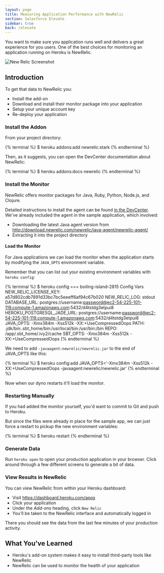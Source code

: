 ```yaml
---
layout: page
title: Measuring Application Performance with NewRelic
section: Salesforce Elevate
sidebar: true
back: /elevate
---
```


You want to make sure you application runs well and delivers a great experience for you users. One of the best choices for monitoring an application running on Heroku is NewRelic.

![New Relic Screenshot](/images/elevate/newrelic_snapshop.jpg)

## Introduction

To get that data to NewRelic you:

* Install the add-on
* Download and install their monitor package into your application
* Setup your unique account key
* Re-deploy your application

### Install the Addon

From your project directory:

{% terminal %}
$ heroku addons:add newrelic:stark
{% endterminal %}

Then, as it suggests, you can open the DevCenter documentation about NewRelic:

{% terminal %}
$ heroku addons:docs newrelic
{% endterminal %}

### Install the Monitor

NewRelic offers monitor packages for Java, Ruby, Python, Node.js, and Clojure.

Detailed instructions to install the agent can be found [in the DevCenter](https://devcenter.heroku.com/articles/newrelic#java-configuration). We've already included the agent in the sample application, which involved:

* Downloading the latest Java agent version from http://download.newrelic.com/newrelic/java-agent/newrelic-agent/
* Extracting it into the project directory

#### Load the Monitor

For Java applications we can load the monitor when the application starts by modifying the `JAVA_OPTS` environment variable.

Remember that you can list out your existing environment variables with `heroku config`:

{% terminal %}
$ heroku config
=== boiling-island-2815 Config Vars
NEW_RELIC_LICENSE_KEY: a57d802cdb7891d33bc7bc5eeeff6af94c67b020
NEW_RELIC_LOG:         stdout
DATABASE_URL:               postgres://username:password@ec2-54-225-101-119.compute-1.amazonaws.com:5432/d4tstdg3etpui8
HEROKU_POSTGRESQL_JADE_URL: postgres://username:password@ec2-54-225-101-119.compute-1.amazonaws.com:5432/d4tstdg3etpui8
JAVA_OPTS:                  -Xmx384m -Xss512k -XX:+UseCompressedOops
PATH:                       .jdk/bin:.sbt_home/bin:/usr/local/bin:/usr/bin:/bin
REPO:                       /app/.sbt_home/.ivy2/cache
SBT_OPTS:                   -Xmx384m -Xss512k -XX:+UseCompressedOops
{% endterminal %}

We need to add `-javaagent:newrelic/newrelic.jar` to the end of JAVA_OPTS like this:

{% terminal %}
$ heroku config:add JAVA_OPTS='-Xmx384m -Xss512k -XX:+UseCompressedOops -javaagent:newrelic/newrelic.jar'
{% endterminal %}

Now when our dyno restarts it'll load the monitor.

### Restarting Manually

If you had added the monitor yourself, you'd want to commit to Git and push to Heroku.

But since the files were already in place for the sample app, we can just force a restart to pickup the new environment variables:

{% terminal %}
$ heroku restart
{% endterminal %}

### Generate Data

Run `heroku open` to open your production application in your browser. Click around through a few different screens to generate a bit of data.

### View Results in NewRelic

You can view NewRelic from within your Heroku dashboard:

* Visit https://dashboard.heroku.com/apps
* Click your application
* Under the *Add-ons* heading, click `New Relic`
* You'll be taken to the NewRelic interface and automatically logged in

There you should see the data from the last few minutes of your production activity.

## What You've Learned

* Heroku's add-on system makes it easy to install third-party tools like NewRelic
* NewRelic can be used to monitor the health of your application
